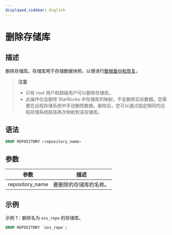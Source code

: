 ```yaml
---
displayed_sidebar: English
---
```


# 删除存储库

## 描述

删除存储库。存储库用于存储数据快照，以便进行[数据备份和恢复](../../../administration/Backup_and_restore.md)。

> **注意**
>
> - 只有 root 用户和超级用户可以删除存储库。
> - 此操作仅会删除 StarRocks 中存储库的映射，不会删除实际数据。您需要在远程存储系统中手动删除数据。删除后，您可以通过指定相同的远程存储系统路径再次映射到该存储库。

## 语法

```SQL
DROP REPOSITORY <repository_name>
```

## 参数

| **参数**   | **描述**                       |
| --------------- | ------------------------------------- |
| repository_name | 要删除的存储库的名称。 |

## 示例

示例 1：删除名为 `oss_repo` 的存储库。

```SQL
DROP REPOSITORY `oss_repo`;